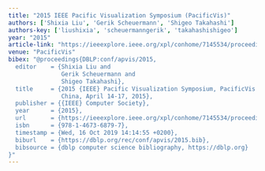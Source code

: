 ```yaml
---
title: "2015 IEEE Pacific Visualization Symposium (PacificVis)"
authors: ['Shixia Liu', 'Gerik Scheuermann', 'Shigeo Takahashi']
authors-key: ['liushixia', 'scheuermanngerik', 'takahashishigeo']
year: "2015"
article-link: "https://ieeexplore.ieee.org/xpl/conhome/7145534/proceeding"
venue: "PacificVis"
bibex: "@proceedings{DBLP:conf/apvis/2015,
  editor    = {Shixia Liu and
               Gerik Scheuermann and
               Shigeo Takahashi},
  title     = {2015 {IEEE} Pacific Visualization Symposium, PacificVis 2015, Hangzhou,
               China, April 14-17, 2015},
  publisher = {{IEEE} Computer Society},
  year      = {2015},
  url       = {https://ieeexplore.ieee.org/xpl/conhome/7145534/proceeding},
  isbn      = {978-1-4673-6879-7},
  timestamp = {Wed, 16 Oct 2019 14:14:55 +0200},
  biburl    = {https://dblp.org/rec/conf/apvis/2015.bib},
  bibsource = {dblp computer science bibliography, https://dblp.org}
}"
---
```

